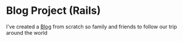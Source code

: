 # Blog Project (Rails)

I've created a [Blog](https://wanderlust-blog2018.herokuapp.com/) from scratch so family and friends to follow our trip around the world

